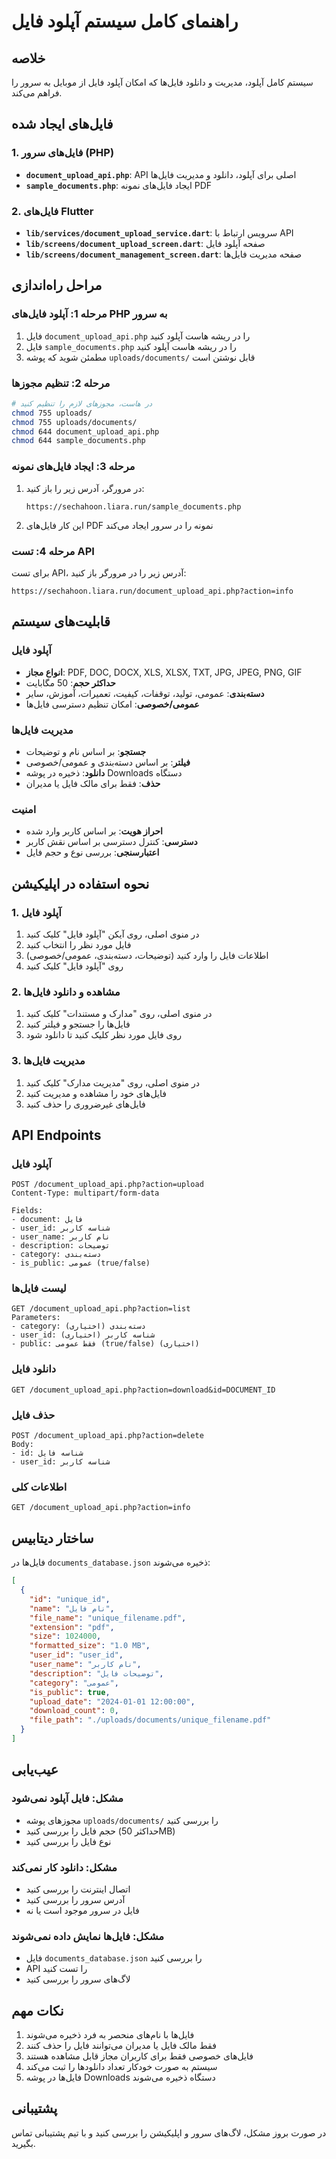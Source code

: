 # راهنمای کامل سیستم آپلود فایل

## خلاصه
سیستم کامل آپلود، مدیریت و دانلود فایل‌ها که امکان آپلود فایل از موبایل به سرور را فراهم می‌کند.

## فایل‌های ایجاد شده

### 1. فایل‌های سرور (PHP)
- **`document_upload_api.php`**: API اصلی برای آپلود، دانلود و مدیریت فایل‌ها
- **`sample_documents.php`**: ایجاد فایل‌های نمونه PDF

### 2. فایل‌های Flutter
- **`lib/services/document_upload_service.dart`**: سرویس ارتباط با API
- **`lib/screens/document_upload_screen.dart`**: صفحه آپلود فایل
- **`lib/screens/document_management_screen.dart`**: صفحه مدیریت فایل‌ها

## مراحل راه‌اندازی

### مرحله 1: آپلود فایل‌های PHP به سرور
1. فایل `document_upload_api.php` را در ریشه هاست آپلود کنید
2. فایل `sample_documents.php` را در ریشه هاست آپلود کنید
3. مطمئن شوید که پوشه `uploads/documents/` قابل نوشتن است

### مرحله 2: تنظیم مجوزها
```bash
# در هاست، مجوزهای لازم را تنظیم کنید
chmod 755 uploads/
chmod 755 uploads/documents/
chmod 644 document_upload_api.php
chmod 644 sample_documents.php
```

### مرحله 3: ایجاد فایل‌های نمونه
1. در مرورگر، آدرس زیر را باز کنید:
   ```
   https://sechahoon.liara.run/sample_documents.php
   ```
2. این کار فایل‌های PDF نمونه را در سرور ایجاد می‌کند

### مرحله 4: تست API
برای تست API، آدرس زیر را در مرورگر باز کنید:
```
https://sechahoon.liara.run/document_upload_api.php?action=info
```

## قابلیت‌های سیستم

### آپلود فایل
- **انواع مجاز**: PDF, DOC, DOCX, XLS, XLSX, TXT, JPG, JPEG, PNG, GIF
- **حداکثر حجم**: 50 مگابایت
- **دسته‌بندی**: عمومی، تولید، توقفات، کیفیت، تعمیرات، آموزش، سایر
- **عمومی/خصوصی**: امکان تنظیم دسترسی فایل‌ها

### مدیریت فایل‌ها
- **جستجو**: بر اساس نام و توضیحات
- **فیلتر**: بر اساس دسته‌بندی و عمومی/خصوصی
- **دانلود**: ذخیره در پوشه Downloads دستگاه
- **حذف**: فقط برای مالک فایل یا مدیران

### امنیت
- **احراز هویت**: بر اساس کاربر وارد شده
- **دسترسی**: کنترل دسترسی بر اساس نقش کاربر
- **اعتبارسنجی**: بررسی نوع و حجم فایل

## نحوه استفاده در اپلیکیشن

### 1. آپلود فایل
1. در منوی اصلی، روی آیکن "آپلود فایل" کلیک کنید
2. فایل مورد نظر را انتخاب کنید
3. اطلاعات فایل را وارد کنید (توضیحات، دسته‌بندی، عمومی/خصوصی)
4. روی "آپلود فایل" کلیک کنید

### 2. مشاهده و دانلود فایل‌ها
1. در منوی اصلی، روی "مدارک و مستندات" کلیک کنید
2. فایل‌ها را جستجو و فیلتر کنید
3. روی فایل مورد نظر کلیک کنید تا دانلود شود

### 3. مدیریت فایل‌ها
1. در منوی اصلی، روی "مدیریت مدارک" کلیک کنید
2. فایل‌های خود را مشاهده و مدیریت کنید
3. فایل‌های غیرضروری را حذف کنید

## API Endpoints

### آپلود فایل
```
POST /document_upload_api.php?action=upload
Content-Type: multipart/form-data

Fields:
- document: فایل
- user_id: شناسه کاربر
- user_name: نام کاربر
- description: توضیحات
- category: دسته‌بندی
- is_public: عمومی (true/false)
```

### لیست فایل‌ها
```
GET /document_upload_api.php?action=list
Parameters:
- category: دسته‌بندی (اختیاری)
- user_id: شناسه کاربر (اختیاری)
- public: فقط عمومی (true/false) (اختیاری)
```

### دانلود فایل
```
GET /document_upload_api.php?action=download&id=DOCUMENT_ID
```

### حذف فایل
```
POST /document_upload_api.php?action=delete
Body:
- id: شناسه فایل
- user_id: شناسه کاربر
```

### اطلاعات کلی
```
GET /document_upload_api.php?action=info
```

## ساختار دیتابیس
فایل‌ها در `documents_database.json` ذخیره می‌شوند:
```json
[
  {
    "id": "unique_id",
    "name": "نام فایل",
    "file_name": "unique_filename.pdf",
    "extension": "pdf",
    "size": 1024000,
    "formatted_size": "1.0 MB",
    "user_id": "user_id",
    "user_name": "نام کاربر",
    "description": "توضیحات فایل",
    "category": "عمومی",
    "is_public": true,
    "upload_date": "2024-01-01 12:00:00",
    "download_count": 0,
    "file_path": "./uploads/documents/unique_filename.pdf"
  }
]
```

## عیب‌یابی

### مشکل: فایل آپلود نمی‌شود
- مجوزهای پوشه `uploads/documents/` را بررسی کنید
- حجم فایل را بررسی کنید (حداکثر 50MB)
- نوع فایل را بررسی کنید

### مشکل: دانلود کار نمی‌کند
- اتصال اینترنت را بررسی کنید
- آدرس سرور را بررسی کنید
- فایل در سرور موجود است یا نه

### مشکل: فایل‌ها نمایش داده نمی‌شوند
- فایل `documents_database.json` را بررسی کنید
- API را تست کنید
- لاگ‌های سرور را بررسی کنید

## نکات مهم
1. فایل‌ها با نام‌های منحصر به فرد ذخیره می‌شوند
2. فقط مالک فایل یا مدیران می‌توانند فایل را حذف کنند
3. فایل‌های خصوصی فقط برای کاربران مجاز قابل مشاهده هستند
4. سیستم به صورت خودکار تعداد دانلودها را ثبت می‌کند
5. فایل‌ها در پوشه Downloads دستگاه ذخیره می‌شوند

## پشتیبانی
در صورت بروز مشکل، لاگ‌های سرور و اپلیکیشن را بررسی کنید و با تیم پشتیبانی تماس بگیرید. 